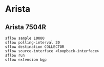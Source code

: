 # Arista

## Arista 7504R
```
sflow sample 10000
sflow polling-interval 20
sflow destination COLLECTOR
sflow source-interface <loopback-interface>
sflow run
sflow extension bgp
```
